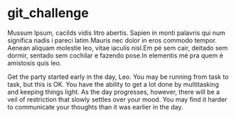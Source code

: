 # git_challenge

Mussum Ipsum, cacilds vidis litro abertis. Sapien in monti palavris qui num significa nadis i pareci latim.Mauris nec dolor in eros commodo tempor. Aenean aliquam molestie leo, vitae iaculis nisl.Em pé sem cair, deitado sem dormir, sentado sem cochilar e fazendo pose.In elementis mé pra quem é amistosis quis leo.

Get the party started early in the day, Leo. You may be running from task to task, but this is OK. You have the ability to get a lot done by multitasking and keeping things light. As the day progresses, however, there will be a veil of restriction that slowly settles over your mood. You may find it harder to communicate your thoughts than it was earlier in the day.
